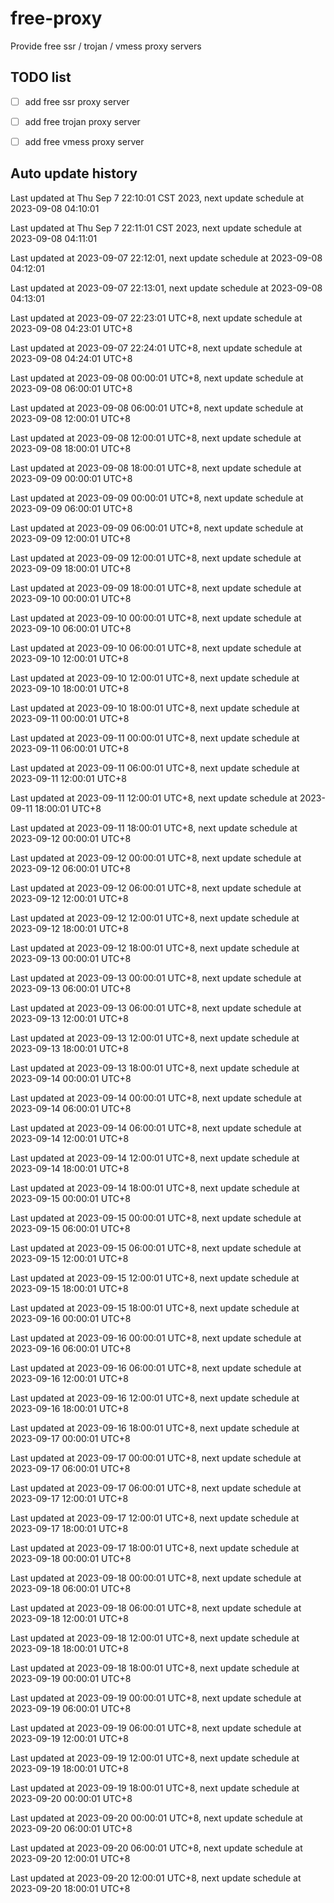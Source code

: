 # free-proxy
Provide free ssr / trojan / vmess proxy servers


## TODO list
- [ ] add free ssr proxy server
- [ ] add free trojan proxy server
- [ ] add free vmess proxy server


## Auto update history

Last updated at Thu Sep 7 22:10:01 CST 2023, next update schedule at 2023-09-08 04:10:01

Last updated at Thu Sep 7 22:11:01 CST 2023, next update schedule at 2023-09-08 04:11:01

Last updated at 2023-09-07 22:12:01, next update schedule at 2023-09-08 04:12:01

Last updated at 2023-09-07 22:13:01, next update schedule at 2023-09-08 04:13:01

Last updated at 2023-09-07 22:23:01 UTC+8, next update schedule at 2023-09-08 04:23:01 UTC+8

Last updated at 2023-09-07 22:24:01 UTC+8, next update schedule at 2023-09-08 04:24:01 UTC+8

Last updated at 2023-09-08 00:00:01 UTC+8, next update schedule at 2023-09-08 06:00:01 UTC+8

Last updated at 2023-09-08 06:00:01 UTC+8, next update schedule at 2023-09-08 12:00:01 UTC+8

Last updated at 2023-09-08 12:00:01 UTC+8, next update schedule at 2023-09-08 18:00:01 UTC+8

Last updated at 2023-09-08 18:00:01 UTC+8, next update schedule at 2023-09-09 00:00:01 UTC+8

Last updated at 2023-09-09 00:00:01 UTC+8, next update schedule at 2023-09-09 06:00:01 UTC+8

Last updated at 2023-09-09 06:00:01 UTC+8, next update schedule at 2023-09-09 12:00:01 UTC+8

Last updated at 2023-09-09 12:00:01 UTC+8, next update schedule at 2023-09-09 18:00:01 UTC+8

Last updated at 2023-09-09 18:00:01 UTC+8, next update schedule at 2023-09-10 00:00:01 UTC+8

Last updated at 2023-09-10 00:00:01 UTC+8, next update schedule at 2023-09-10 06:00:01 UTC+8

Last updated at 2023-09-10 06:00:01 UTC+8, next update schedule at 2023-09-10 12:00:01 UTC+8

Last updated at 2023-09-10 12:00:01 UTC+8, next update schedule at 2023-09-10 18:00:01 UTC+8

Last updated at 2023-09-10 18:00:01 UTC+8, next update schedule at 2023-09-11 00:00:01 UTC+8

Last updated at 2023-09-11 00:00:01 UTC+8, next update schedule at 2023-09-11 06:00:01 UTC+8

Last updated at 2023-09-11 06:00:01 UTC+8, next update schedule at 2023-09-11 12:00:01 UTC+8

Last updated at 2023-09-11 12:00:01 UTC+8, next update schedule at 2023-09-11 18:00:01 UTC+8

Last updated at 2023-09-11 18:00:01 UTC+8, next update schedule at 2023-09-12 00:00:01 UTC+8

Last updated at 2023-09-12 00:00:01 UTC+8, next update schedule at 2023-09-12 06:00:01 UTC+8

Last updated at 2023-09-12 06:00:01 UTC+8, next update schedule at 2023-09-12 12:00:01 UTC+8

Last updated at 2023-09-12 12:00:01 UTC+8, next update schedule at 2023-09-12 18:00:01 UTC+8

Last updated at 2023-09-12 18:00:01 UTC+8, next update schedule at 2023-09-13 00:00:01 UTC+8

Last updated at 2023-09-13 00:00:01 UTC+8, next update schedule at 2023-09-13 06:00:01 UTC+8

Last updated at 2023-09-13 06:00:01 UTC+8, next update schedule at 2023-09-13 12:00:01 UTC+8

Last updated at 2023-09-13 12:00:01 UTC+8, next update schedule at 2023-09-13 18:00:01 UTC+8

Last updated at 2023-09-13 18:00:01 UTC+8, next update schedule at 2023-09-14 00:00:01 UTC+8

Last updated at 2023-09-14 00:00:01 UTC+8, next update schedule at 2023-09-14 06:00:01 UTC+8

Last updated at 2023-09-14 06:00:01 UTC+8, next update schedule at 2023-09-14 12:00:01 UTC+8

Last updated at 2023-09-14 12:00:01 UTC+8, next update schedule at 2023-09-14 18:00:01 UTC+8

Last updated at 2023-09-14 18:00:01 UTC+8, next update schedule at 2023-09-15 00:00:01 UTC+8

Last updated at 2023-09-15 00:00:01 UTC+8, next update schedule at 2023-09-15 06:00:01 UTC+8

Last updated at 2023-09-15 06:00:01 UTC+8, next update schedule at 2023-09-15 12:00:01 UTC+8

Last updated at 2023-09-15 12:00:01 UTC+8, next update schedule at 2023-09-15 18:00:01 UTC+8

Last updated at 2023-09-15 18:00:01 UTC+8, next update schedule at 2023-09-16 00:00:01 UTC+8

Last updated at 2023-09-16 00:00:01 UTC+8, next update schedule at 2023-09-16 06:00:01 UTC+8

Last updated at 2023-09-16 06:00:01 UTC+8, next update schedule at 2023-09-16 12:00:01 UTC+8

Last updated at 2023-09-16 12:00:01 UTC+8, next update schedule at 2023-09-16 18:00:01 UTC+8

Last updated at 2023-09-16 18:00:01 UTC+8, next update schedule at 2023-09-17 00:00:01 UTC+8

Last updated at 2023-09-17 00:00:01 UTC+8, next update schedule at 2023-09-17 06:00:01 UTC+8

Last updated at 2023-09-17 06:00:01 UTC+8, next update schedule at 2023-09-17 12:00:01 UTC+8

Last updated at 2023-09-17 12:00:01 UTC+8, next update schedule at 2023-09-17 18:00:01 UTC+8

Last updated at 2023-09-17 18:00:01 UTC+8, next update schedule at 2023-09-18 00:00:01 UTC+8

Last updated at 2023-09-18 00:00:01 UTC+8, next update schedule at 2023-09-18 06:00:01 UTC+8

Last updated at 2023-09-18 06:00:01 UTC+8, next update schedule at 2023-09-18 12:00:01 UTC+8

Last updated at 2023-09-18 12:00:01 UTC+8, next update schedule at 2023-09-18 18:00:01 UTC+8

Last updated at 2023-09-18 18:00:01 UTC+8, next update schedule at 2023-09-19 00:00:01 UTC+8

Last updated at 2023-09-19 00:00:01 UTC+8, next update schedule at 2023-09-19 06:00:01 UTC+8

Last updated at 2023-09-19 06:00:01 UTC+8, next update schedule at 2023-09-19 12:00:01 UTC+8

Last updated at 2023-09-19 12:00:01 UTC+8, next update schedule at 2023-09-19 18:00:01 UTC+8

Last updated at 2023-09-19 18:00:01 UTC+8, next update schedule at 2023-09-20 00:00:01 UTC+8

Last updated at 2023-09-20 00:00:01 UTC+8, next update schedule at 2023-09-20 06:00:01 UTC+8

Last updated at 2023-09-20 06:00:01 UTC+8, next update schedule at 2023-09-20 12:00:01 UTC+8

Last updated at 2023-09-20 12:00:01 UTC+8, next update schedule at 2023-09-20 18:00:01 UTC+8

